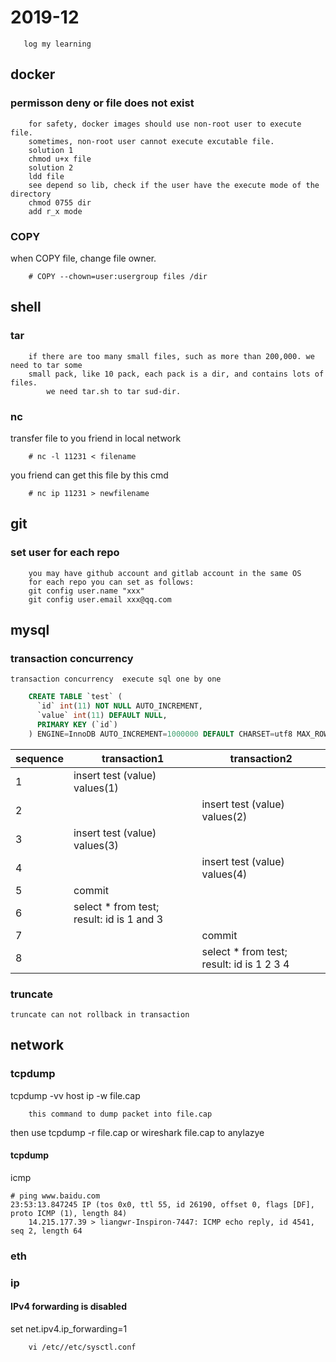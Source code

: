 # 2019-12
```
   log my learning
```

## docker
### permisson deny or file does not exist
```
	for safety, docker images should use non-root user to execute file.
	sometimes, non-root user cannot execute excutable file.
	solution 1
	chmod u+x file
	solution 2
	ldd file
	see depend so lib, check if the user have the execute mode of the directory
	chmod 0755 dir  
	add r_x mode
```
### COPY
when COPY file, change file owner.
```
    # COPY --chown=user:usergroup files /dir   
``` 

## shell

### tar
```
	if there are too many small files, such as more than 200,000. we need to tar some 
	small pack, like 10 pack, each pack is a dir, and contains lots of files.
        we need tar.sh to tar sud-dir. 	
```
### nc
transfer file to you friend in local network
```$xslt
    # nc -l 11231 < filename
```
you friend can get this file by this cmd
```$xslt
    # nc ip 11231 > newfilename
```

## git
### set user for each repo
```
    you may have github account and gitlab account in the same OS
    for each repo you can set as follows:
	git config user.name "xxx"
	git config user.email xxx@qq.com
```

## mysql

### transaction concurrency
```
transaction concurrency  execute sql one by one
```
```sql
    CREATE TABLE `test` (
      `id` int(11) NOT NULL AUTO_INCREMENT,
      `value` int(11) DEFAULT NULL,
      PRIMARY KEY (`id`)
    ) ENGINE=InnoDB AUTO_INCREMENT=1000000 DEFAULT CHARSET=utf8 MAX_ROW
```
| sequence|transaction1|transaction2|
|--------|---------|-----|
| 1|insert test (value) values(1)| |
| 2| |insert test (value) values(2) |
| 3|insert test (value) values(3)| |
| 4| |insert test (value) values(4) |
| 5| commit| |
| 6| select * from test;<br>  result: id is 1 and 3|  |
| 7|  |commit |
| 8| |select * from test;<br>  result: id is 1 2 3 4  |

### truncate
```$xslt
truncate can not rollback in transaction
```

## network

### tcpdump
tcpdump -vv host ip -w file.cap
```
	this command to dump packet into file.cap
```
then use tcpdump -r file.cap or wireshark file.cap to anylazye

#### tcpdump
icmp   
```
# ping www.baidu.com
23:53:13.847245 IP (tos 0x0, ttl 55, id 26190, offset 0, flags [DF], proto ICMP (1), length 84)
    14.215.177.39 > liangwr-Inspiron-7447: ICMP echo reply, id 4541, seq 2, length 64
```
### eth

### ip
#### IPv4 forwarding is disabled
set net.ipv4.ip_forwarding=1
```
	vi /etc//etc/sysctl.conf
```

